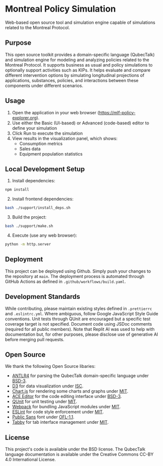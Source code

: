 
# Montreal Policy Simulation

Web-based open source tool and simulation engine capable of simulations related to the Montreal Protocol.

## Purpose

This open source toolkit provides a domain-specific language (QubecTalk) and simulation engine for modeling and analyzing policies related to the Montreal Protocol. It supports business as usual and policy simulations to optionally support activities such as KIPs. It helps evaluate and compare different intervention options by simulating longitudinal projections of applications, substances, policies, and interactions between these components under different scenarios.

## Usage

1. Open the application in your web browser (https://mlf-policy-explorer.org).
2. Use either the Basic (UI-based) or Advanced (code-based) editor to define your simulation
3. Click Run to execute the simulation
4. View results in the visualization panel, which shows:
   - Consumption metrics
   - Sales data
   - Equipment population statistics

## Local Development Setup

1. Install dependencies:

```bash
npm install
```

2. Install frontend dependencies:

```bash
bash ./support/install_deps.sh
```

3. Build the project:

```bash
bash ./support/make.sh
```

4. Execute (use any web browser):

```bash
python -m http.server
```

## Deployment

This project can be deployed using Github. Simply push your changes to the repository at `main`. The deployment process is automated through GitHub Actions as defined in `.github/workflows/build.yaml`.

## Development Standards
While contributing, please maintain existing styles defined in `.prettierrc` and `.eslintrc.yml`. Where ambiguous, follow Google JavaScript Style Guide conventions. Unit tests through QUnit are encouraged but a specific test coverage target is not specified. Document code using JSDoc comments (required for all public members). Note that Replit AI was used to help with documentation but, for other purposes, please disclose use of generative AI before merging pull requests.

## Open Source
We thank the following Open Source libaries:

- [ANTLR4](https://www.antlr.org/) for parsing the QubecTalk domain-specific language under [BSD-3](https://www.antlr.org/license.html).
- [D3](https://d3js.org/) for data visualization under [ISC](https://github.com/d3/d3/blob/main/LICENSE).
- [Chart.js](https://www.chartjs.org/) for rendering some charts and graphs under [MIT](https://github.com/chartjs/Chart.js/blob/master/LICENSE.md).
- [ACE Editor](https://ace.c9.io/) for the code editing interface under [BSD-3](https://github.com/ajaxorg/ace/blob/master/LICENSE).
- [QUnit](https://qunitjs.com/) for unit testing under [MIT](https://github.com/qunitjs/qunit/blob/main/LICENSE.txt).
- [Webpack](https://webpack.js.org/) for bundling JavaScript modules under [MIT](https://github.com/webpack/webpack/blob/main/LICENSE).
- [ESLint]((https://eslint.org/)) for code style enforcement under [MIT](https://github.com/eslint/eslint/blob/main/LICENSE).
- [Public Sans](https://public-sans.digital.gov/) font under [OFL-1.1](https://github.com/uswds/public-sans/blob/master/LICENSE.md).
- [Tabby](https://github.com/cferdinandi/tabby) for tab interface management under [MIT](https://github.com/cferdinandi/tabby/blob/master/LICENSE.md).

## License

This project's code is available under the BSD license. The QubecTalk language documentation is available under the Creative Commons CC-BY 4.0 International License.
